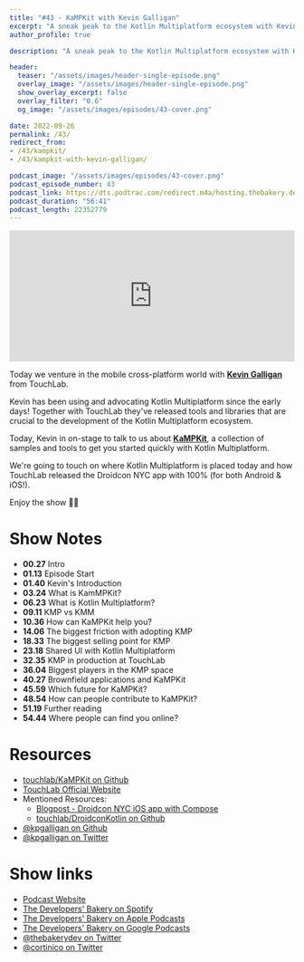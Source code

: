 ```yaml
---
title: "#43 - KaMPKit with Kevin Galligan"
excerpt: "A sneak peak to the Kotlin Multiplatform ecosystem with Kevin Galligan and KaMPKit"
author_profile: true

description: "A sneak peak to the Kotlin Multiplatform ecosystem with Kevin Galligan and KaMPKit"

header:
  teaser: "/assets/images/header-single-episode.png"
  overlay_image: "/assets/images/header-single-episode.png"
  show_overlay_excerpt: false
  overlay_filter: "0.6"
  og_image: "/assets/images/episodes/43-cover.png"

date: 2022-09-26
permalink: /43/
redirect_from:
- /43/kampkit/
- /43/kampkit-with-kevin-galligan/

podcast_image: "/assets/images/episodes/43-cover.png"
podcast_episode_number: 43
podcast_link: https://dts.podtrac.com/redirect.m4a/hosting.thebakery.dev/43-thedevelopersbakery-kampkit.m4a
podcast_duration: "56:41"
podcast_length: 22352779
---
```


<iframe src="https://open.spotify.com/embed-podcast/show/4jV6Yoz7D38sZJlYMzJm3k" width="100%" height="232" frameborder="0" allowtransparency="true" allow="encrypted-media"></iframe>

Today we venture in the mobile cross-platform world with [**Kevin Galligan**](https://twitter.com/kpgalligan) from TouchLab.

Kevin has been using and advocating Kotlin Multiplatform since the early days! Together with TouchLab they've released tools and libraries that are crucial to the development of the Kotlin Multiplatform ecosystem.

Today, Kevin in on-stage to talk to us about [**KaMPKit**](https://github.com/touchlab/KaMPKit), a collection of samples and tools to get you started quickly with Kotlin Multiplatform.

We're going to touch on where Kotlin Multiplatform is placed today and how TouchLab released the Droidcon NYC app with 100% (for both Android & iOS!).

Enjoy the show 👨‍🍳

# Show Notes

- **00.27** Intro
- **01.13** Episode Start
- **01.40** Kevin's Introduction
- **03.24** What is KamMPKit?
- **06.23** What is Kotlin Multiplatform?
- **09.11** KMP vs KMM
- **10.36** How can KaMPKit help you?
- **14.06** The biggest friction with adopting KMP
- **18.33** The biggest selling point for KMP
- **23.18** Shared UI with Kotlin Multiplatform
- **32.35** KMP in production at TouchLab
- **36.04** Biggest players in the KMP space
- **40.27** Brownfield applications and KaMPKit
- **45.59** Which future for KaMPKit?
- **48.54** How can people contribute to KaMPKit?
- **51.19** Further reading
- **54.44** Where people can find you online?

# Resources

* <i class="fab fa-github"></i> [touchlab/KaMPKit on Github](https://github.com/touchlab/KaMPKit)
* <i class="fas fa-link"></i> [TouchLab Official Website](https://touchlab.co/)
* Mentioned Resources:
    * <i class="fas fa-link"></i> [Blogpost - Droidcon NYC iOS app with Compose](https://touchlab.co/droidcon-nyc-ios-app-with-compose/)
    * <i class="fab fa-github"></i> [touchlab/DroidconKotlin on Github](https://github.com/touchlab/DroidconKotlin)
* <i class="fab fa-github"></i> [@kpgalligan on Github](https://github.com/kpgalligan)
* <i class="fab fa-twitter"></i> [@kpgalligan on Twitter](https://twitter.com/kpgalligan)

# Show links

* <i class="fas fa-link"></i> [Podcast Website](https://thebakery.dev)
* <i class="fab fa-spotify"></i> [The Developers' Bakery on Spotify](https://open.spotify.com/show/4jV6Yoz7D38sZJlYMzJm3k?si=AL3ske_0R_CKlEScMhYhug)
* <i class="fas fa-podcast"></i> [The Developers' Bakery on Apple Podcasts](https://podcasts.apple.com/us/podcast/the-developers-bakery/id1542849034)
* <i class="fab fa-google-play"></i> [The Developers' Bakery on Google Podcasts](https://podcasts.google.com/feed/aHR0cHM6Ly90aGViYWtlcnkuZGV2L3BvZGNhc3QueG1s)
* <i class="fab fa-twitter"></i> [@thebakerydev on Twitter](https://twitter.com/thebakerydev)
* <i class="fab fa-twitter"></i> [@cortinico on Twitter](https://twitter.com/cortinico)